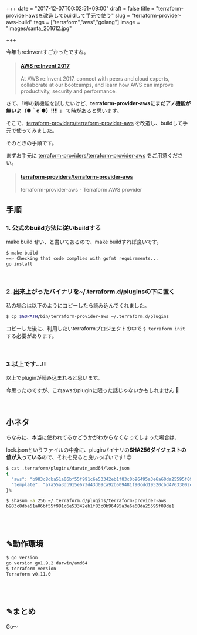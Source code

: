 +++
date = "2017-12-07T00:02:51+09:00"
draft = false
title = "terraform-provider-awsを改造してbuildして手元で使う"
slug = "terraform-provider-aws-build"
tags = ["terraform","aws","golang"]
image = "images/santa_201612.jpg"

+++


今年もre:Inventすごかったですね。

<blockquote class="embedly-card" data-card-key="6f257114b6df4413a3f5872a7e143278" data-card-type="article-full"><h4><a href="https://reinvent.awsevents.com/">AWS re:Invent 2017</a></h4><p>At AWS re:Invent 2017, connect with peers and cloud experts, collaborate at our bootcamps, and learn how AWS can improve productivity, security and performance.</p></blockquote>
<script async src="//cdn.embedly.com/widgets/platform.js" charset="UTF-8"></script>

さて、「噂の新機能を試したいけど、**terraform-provider-awsにまだアノ機能が無いよ（●｀ε´●）!!!!** 」 て時があると思います。

そこで、[terraform-providers/terraform-provider-aws](https://github.com/terraform-providers/terraform-provider-aws) を改造し、buildして手元で使ってみました。

そのときの手順です。

<!--more-->

まずお手元に [terraform-providers/terraform-provider-aws](https://github.com/terraform-providers/terraform-provider-aws) をご用意ください。

<blockquote class="embedly-card" data-card-key="6f257114b6df4413a3f5872a7e143278" data-card-type="article"><h4><a href="https://github.com/terraform-providers/terraform-provider-aws">terraform-providers/terraform-provider-aws</a></h4><p>terraform-provider-aws - Terraform AWS provider</p></blockquote>
<script async src="//cdn.embedly.com/widgets/platform.js" charset="UTF-8"></script>

## 手順

### 1. 公式のbuild方法に従いbuildする

make build せい、と書いてあるので、make buildすれば良いです。

```sh
$ make build
==> Checking that code complies with gofmt requirements...
go install
```

<br>


### 2. 出来上がったバイナリを~/.terraform.d/pluginsの下に置く

私の場合は以下のようにコピーしたら読み込んでくれました。

```sh
$ cp $GOPATH/bin/terraform-provider-aws ~/.terraform.d/plugins
```

コピーした後に、利用したいterraformプロジェクトの中で `$ terraform init` する必要があります。

<br>

### 3.以上です...!!

以上でpluginが読み込まれると思います。

今思ったのですが、これawsのpluginに限った話じゃないかもしれません 🙊

<br>

## 小ネタ

ちなみに、本当に使われてるかどうかがわからなくなってしまった場合は、

lock.jsonというファイルの中身に、pluginバイナリの**SHA256ダイジェストの値が入っている**ので、それを見ると良いっぽいです! 😊

```sh
$ cat .terraform/plugins/darwin_amd64/lock.json
{
  "aws": "b983c8dba51a06bf55f991c6e53342eb1f83c0b96495a3e6a60da25595f09de1",
  "template": "a7a55a3db915e673d43d09ca92b609481f90cdd19520cbd47633002e58fc2d02"
}%

$ shasum -a 256 ~/.terraform.d/plugins/terraform-provider-aws
b983c8dba51a06bf55f991c6e53342eb1f83c0b96495a3e6a60da25595f09de1
```

<br>
<br>

## ✎動作環境

```sh
$ go version
go version go1.9.2 darwin/amd64
$ terraform version
Terraform v0.11.0
```

<br>
<br>

## ✎まとめ

Go〜
